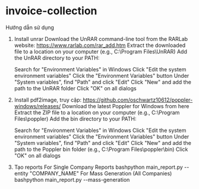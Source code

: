 # invoice-collection
Hướng dẫn sử dụng
 1. Install unrar
    Download the UnRAR command-line tool from the RARLab website: https://www.rarlab.com/rar_add.htm
    Extract the downloaded file to a location on your computer (e.g., C:\Program Files\UnRAR)
    Add the UnRAR directory to your PATH:

    Search for "Environment Variables" in Windows
    Click "Edit the system environment variables"
    Click the "Environment Variables" button
    Under "System variables", find "Path" and click "Edit"
    Click "New" and add the path to the UnRAR folder
    Click "OK" on all dialogs
 2. Install pdf2image, truy cập: https://github.com/oschwartz10612/poppler-windows/releases/
    Download the latest Poppler for Windows from here
    Extract the ZIP file to a location on your computer (e.g., C:\Program Files\poppler)
    Add the bin directory to your PATH:

    Search for "Environment Variables" in Windows
    Click "Edit the system environment variables"
    Click the "Environment Variables" button
    Under "System variables", find "Path" and click "Edit"
    Click "New" and add the path to the Poppler bin folder (e.g., C:\Program Files\poppler\bin)
    Click "OK" on all dialogs
  3. Tạo reports
      For Single Company Reports
      bashpython main_report.py --entity "COMPANY_NAME" 
      For Mass Generation (All Companies)
      bashpython main_report.py --mass-generation